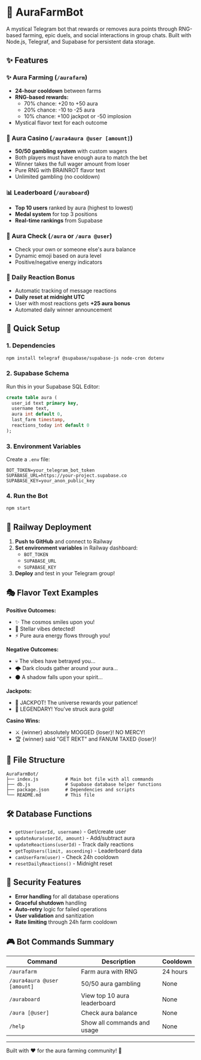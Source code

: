 # 🌟 AuraFarmBot

A mystical Telegram bot that rewards or removes aura points through RNG-based farming, epic duels, and social interactions in group chats. Built with Node.js, Telegraf, and Supabase for persistent data storage.

## ✨ Features

### ✨ Aura Farming (`/aurafarm`)
- **24-hour cooldown** between farms
- **RNG-based rewards:**
  - 70% chance: +20 to +50 aura
  - 20% chance: -10 to -25 aura  
  - 10% chance: +100 jackpot or -50 implosion
- Mystical flavor text for each outcome

### 🎰 Aura Casino (`/aura4aura @user [amount]`)
- **50/50 gambling system** with custom wagers
- Both players must have enough aura to match the bet
- Winner takes the full wager amount from loser
- Pure RNG with BRAINROT flavor text
- Unlimited gambling (no cooldown)

### 📊 Leaderboard (`/auraboard`)
- **Top 10 users** ranked by aura (highest to lowest)
- **Medal system** for top 3 positions
- **Real-time rankings** from Supabase

### 💫 Aura Check (`/aura` or `/aura @user`)
- Check your own or someone else's aura balance
- Dynamic emoji based on aura level
- Positive/negative energy indicators

### 🎉 Daily Reaction Bonus
- Automatic tracking of message reactions
- **Daily reset at midnight UTC**
- User with most reactions gets **+25 aura bonus**
- Automated daily winner announcement

## 🚀 Quick Setup

### 1. Dependencies
```bash
npm install telegraf @supabase/supabase-js node-cron dotenv
```

### 2. Supabase Schema
Run this in your Supabase SQL Editor:
```sql
create table aura (
  user_id text primary key,
  username text,
  aura int default 0,
  last_farm timestamp,
  reactions_today int default 0
);
```

### 3. Environment Variables
Create a `.env` file:
```env
BOT_TOKEN=your_telegram_bot_token
SUPABASE_URL=https://your-project.supabase.co
SUPABASE_KEY=your_anon_public_key
```

### 4. Run the Bot
```bash
npm start
```

## 🔧 Railway Deployment

1. **Push to GitHub** and connect to Railway
2. **Set environment variables** in Railway dashboard:
   - `BOT_TOKEN`
   - `SUPABASE_URL` 
   - `SUPABASE_KEY`
3. **Deploy** and test in your Telegram group!

## 🎭 Flavor Text Examples

**Positive Outcomes:**
- ✨ The cosmos smiles upon you!
- 🌟 Stellar vibes detected!
- ⚡ Pure aura energy flows through you!

**Negative Outcomes:**
- 💀 The vibes have betrayed you...
- 🌩️ Dark clouds gather around your aura...
- ⚫ A shadow falls upon your spirit...

**Jackpots:**
- 🎰 JACKPOT! The universe rewards your patience!
- 💎 LEGENDARY! You've struck aura gold!

**Casino Wins:**
- ⚔️ {winner} absolutely MOGGED {loser}! NO MERCY!
- 🏆 {winner} said "GET REKT" and FANUM TAXED {loser}!

## 📁 File Structure

```
AuraFarmBot/
├── index.js          # Main bot file with all commands
├── db.js             # Supabase database helper functions
├── package.json      # Dependencies and scripts
└── README.md         # This file
```

## 🛠️ Database Functions

- `getUser(userId, username)` - Get/create user
- `updateAura(userId, amount)` - Add/subtract aura  
- `updateReactions(userId)` - Track daily reactions
- `getTopUsers(limit, ascending)` - Leaderboard data
- `canUserFarm(user)` - Check 24h cooldown
- `resetDailyReactions()` - Midnight reset

## 🔐 Security Features

- **Error handling** for all database operations
- **Graceful shutdown** handling
- **Auto-retry** logic for failed operations
- **User validation** and sanitization
- **Rate limiting** through 24h farm cooldown

## 🎮 Bot Commands Summary

| Command | Description | Cooldown |
|---------|-------------|----------|
| `/aurafarm` | Farm aura with RNG | 24 hours |
| `/aura4aura @user [amount]` | 50/50 aura gambling | None |
| `/auraboard` | View top 10 aura leaderboard | None |
| `/aura [@user]` | Check aura balance | None |
| `/help` | Show all commands and usage | None |

---

Built with ❤️ for the aura farming community! 🌟